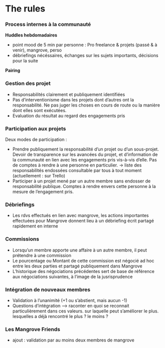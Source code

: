 # The rules

### Process internes à la communauté
**Huddles hebdomadaires**
   - point mood de 5 min par personne : Pro freelance & projets (passé & à venir), mangrove, perso
   - débriefings nécéssaires, échanges sur les sujets importants, décisions pour la suite

**Pairing**


### Gestion des projet
- Responsabilités clairement et publiquement identifiées
- Pas d’interventionisme dans les projets dont d’autres ont la responsabilité. Ne pas juger les choses en cours de route ou la manière dont elles sont exécutées.
- Evaluation du résultat au regard des engagements pris 

### Participation aux projets
Deux modes de participation :
- Prendre publiquement la responsabilité d’un projet ou d’un sous-projet. Devoir de transparence sur les avancées du projet, et d’information de la communauté en lien avec les engagements pris vis-à-vis d’elle. Pas de comptes à rendre à une personne en particulier.
	→ liste des responsabilités endossées consultable par tous à tout moment (actuellement : sur Trello)
- Participer à un projet mené par un autre membre sans endosser de responsabilité publique. Comptes à rendre envers cette personne à la mesure de l’engagement pris.

### Débriefings
- Les rdvs effectués en lien avec mangrove, les actions importantes effectuées pour Mangrove donnent lieu à un débriefing écrit partagé rapidement en interne

### Commissions
- Lorsqu’un membre apporte une affaire à un autre membre, il peut prétendre à une commission
- Le pourcentage ou Montant de cette commission est négocié ad hoc entre les deux parties et partagé publiquement dans Mangrove
- L’historique des négociations précédentes sert de base de référence aux négociations suivantes, à l’image de la jusrisprudence


### Intégration de nouveaux membres
- Validation à l’unanimité (+1 ou s’abstient, mais aucun -1)
- Questions d’intégration
       —> raconter en quoi se reconnait particulièrement dans ces valeurs. sur laquelle peut s’améliorer le plus. lesquelles a déjà rencontré le plus ? le moins ?


### Les Mangrove Friends
- ajout : validation par au moins deux membres de mangrove

